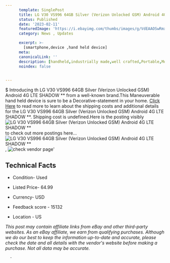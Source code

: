 ```yaml
---
      template: SinglePost
      title: LG V30 VS996 64GB Silver (Verizon Unlocked GSM) Android 4G LTE SHADOW **
      status: Published
      date: '2023-02-11'
      featuredImage: 'https://i.ebayimg.com/thumbs/images/g/VdEAAOSwRmxgdeLU/s-l225.jpg'
      category: News , Updates

      excerpt: >-
        [smartphone,device ,hand held device]
      meta:
      canonicalLink: ''
      description: [handheld,industrially made,well crafted,Portable,Mobile,Compact,Convenient,Lightweight,Maneuverable,Man-portable,Miniature,Carriable,Hand-held,Light,Holdable,Transportable,Mobile device,Pocket-sized,On-the-go,Wireless,Cordless,Compact size,Convenient size, smartphone,device ,hand held device]
      noindex: false
      

---
```

$
      Introducing th LG V30 VS996 64GB Silver (Verizon Unlocked GSM) Android 4G LTE SHADOW ** from a well-known brand.This Maneuverable hand held device is sure to be a Decorative-statement in your home. [Click Here](https://www.ebay.com/itm/324569603115?hash=item4b91db1c2b%3Ag%3AVdEAAOSwRmxgdeLU&mkevt=1&mkcid=1&mkrid=711-53200-19255-0&campid=%253CePNCampaignId%253E&customid=%253CreferenceId%253E&toolid=10049) to read more to learn about the shipping costs and additional details for the LG V30 VS996 64GB Silver (Verizon Unlocked GSM) Android 4G LTE SHADOW **. Shipping cost is undefined.Here is the posting visibly ![LG V30 VS996 64GB Silver (Verizon Unlocked GSM) Android 4G LTE SHADOW **](https://i.ebayimg.com/thumbs/images/g/VdEAAOSwRmxgdeLU/s-l225.jpg) to check out more postings here... ![LG V30 VS996 64GB Silver (Verizon Unlocked GSM) Android 4G LTE SHADOW **](https://i.ebayimg.com/images/g/VdEAAOSwRmxgdeLU/s-l960.jpg), ![check vendor page]()'

      

 ## Technical Facts 



     
      

 - Condition- Used 


      

 - Listed Price- 64.99 


      

 - Currency- USD 


      

 - Feedback score - 15132 


      

 - Location - US 


      
      

 *_This post may contain affiliate links from eBay and other third-party websites. As an eBay affiliate, we earn from qualifying purchases. Although we do our best to keep the information up-to-date and accurate, please check the date and all details with the vendor's website before making a purchase. Not all data may be accurate._*




      -

